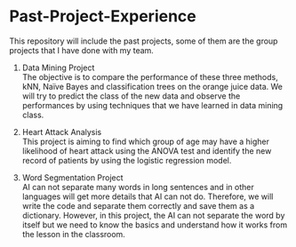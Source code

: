 # Past-Project-Experience
This repository will include the past projects, some of them are the group projects that I have done with my team.

1. Data Mining Project\
The objective is to compare the performance of these three methods, kNN, Naïve Bayes and classification trees on the orange juice data. We will try to predict the class of the new data and observe the performances by using techniques that we have learned in data mining class.

2. Heart Attack Analysis\
This project is aiming to find which group of age may have a higher likelihood of heart attack using the ANOVA test and identify the new record of patients by using the logistic regression model.

3. Word Segmentation Project\
AI can not separate many words in long sentences and in other languages
will get more details that AI can not do. Therefore, we will write the code and separate them correctly and save them as a dictionary. However, in this project, the AI can not separate the word by itself but we need to know the basics and understand how it works from the lesson in the classroom.

